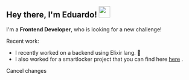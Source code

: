 ## Hey there, I'm Eduardo! <img src= "https://user-images.githubusercontent.com/26300784/170683899-22b62921-40db-4631-822b-8de922e6ae16.gif" width = 30px>



I'm a **Frontend Developer**, who is looking for a new challenge!

Recent work:
- I recently worked on a backend using Elixir lang. 🧪
- I also worked for a smartlocker project that you can find here [here](https://gitlab.com/oz_wonderland/py-locker) .



<!---
Edix96/Edix96 is a ✨ special ✨ repository because its `README.md` (this file) appears on your GitHub profile.
You can click the Preview link to take a look at your changes.
--->
Cancel changes
